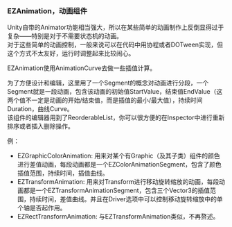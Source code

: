 ### EZAnimation，动画组件
Unity自带的Animator功能相当强大，所以在某些简单的动画制作上反倒显得过于复杂——特别是对于不需要状态机的动画。  
对于这些简单的动画控制，一般来说可以在代码中用协程或者DOTween实现，但这个方式不太友好，运行时调整起来比较闹心。  

EZAnimation使用AnimationCurve去做一些插值计算。

为了方便设计和编辑，这里用了一个Segment的概念对动画进行分段，一个Segment就是一段动画，包含该动画的初始值StartValue，结束值EndValue（这两个值不一定是动画的开始/结束值，而是插值的最小/最大值），持续时间Duration，曲线Curve。  
该组件的编辑器用到了ReorderableList，你可以很方便的在Inspector中进行重新排序或者插入删除操作。

例：
- EZGraphicColorAnimation: 用来对某个有Graphic（及其子类）组件的颜色进行差值动画，每段动画都是一个EZColorAnimationSegment，包含了颜色插值范围，持续时间，插值曲线。
- EZTransformAnimation: 用来对Transform进行移动旋转缩放的动画，每段动画都是一个EZTransformAnimationSegment，包含三个Vector3的插值范围，持续时间，差值曲线。并且在Driver选项中可以控制移动旋转缩放中的单个轴是否起作用。
- EZRectTransformAnimation: 与EZTransformAnimation类似，不再赘述。